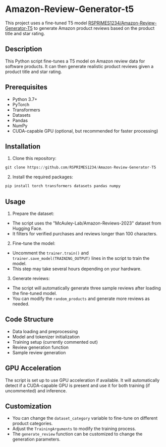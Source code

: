 # Amazon-Review-Generator-t5
This project uses a fine-tuned T5 model [RSPRIMES1234/Amazon-Review-Generator-T5](https://huggingface.co/RSPRIMES1234/Amazon-Review-Generator-T5) to generate Amazon product reviews based on the product title and star rating.  
## Description  

This Python script fine-tunes a T5 model on Amazon review data for software products. It can then generate realistic product reviews given a product title and star rating.

## Prerequisites

- Python 3.7+
- PyTorch
- Transformers
- Datasets
- Pandas
- NumPy
- CUDA-capable GPU (optional, but recommended for faster processing)

## Installation

1. Clone this repository:
```python
git clone https://github.com/RSPRIMES1234/Amazon-Review-Generator-T5
```
2. Install the required packages:
```python
pip install torch transformers datasets pandas numpy
```

## Usage

1. Prepare the dataset:
- The script uses the "McAuley-Lab/Amazon-Reviews-2023" dataset from Hugging Face.
- It filters for verified purchases and reviews longer than 100 characters.

2. Fine-tune the model:
- Uncomment the `trainer.train()` and `trainer.save_model(TRAINING_OUTPUT)` lines in the script to train the model.
- This step may take several hours depending on your hardware.

3. Generate reviews:
- The script will automatically generate three sample reviews after loading the fine-tuned model.
- You can modify the `random_products` and generate more reviews as needed.

## Code Structure

- Data loading and preprocessing
- Model and tokenizer initialization
- Training setup (currently commented out)
- Review generation function
- Sample review generation

## GPU Acceleration

The script is set up to use GPU acceleration if available. It will automatically detect if a CUDA-capable GPU is present and use it for both training (if uncommented) and inference.

## Customization

- You can change the `dataset_category` variable to fine-tune on different product categories.
- Adjust the `TrainingArguments` to modify the training process.
- The `generate_review` function can be customized to change the generation parameters.
